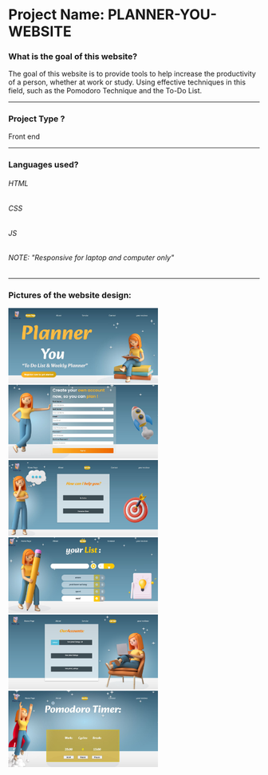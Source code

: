 # Project Name:  PLANNER-YOU-WEBSITE

### What is the goal of this website?
 The goal of this website is to provide tools to help increase the productivity of a person, whether at work or study.
Using effective techniques in this field, such as the Pomodoro Technique and the To-Do List.
_______________________________________________________________________________________________________________________
### Project Type ?
Front end 
_______________________________________________________________________________________________________________________
### Languages used?
###### HTML
###### CSS
###### JS
###### NOTE: "Responsive for laptop and computer only"
_______________________________________________________________________________________________________________________
### Pictures of the website design:
<div>
<img src="redme pic/1.JPG" width="300">
<img src="redme pic/2.JPG" width="300">
<img src="redme pic/3.JPG" width="300">
<img src="redme pic/4.JPG" width="300">
<img src="redme pic/6.png" width="300">
<img src="redme pic/7.JPG" width="300">
